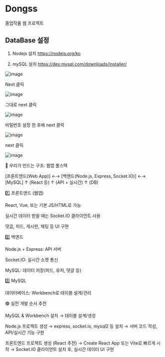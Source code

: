 # Dongss
졸업작품 웹 프로젝트




## DataBase 설정

1. Nodejs 설치
   https://nodejs.org/ko


2. mySQL 설치
   https://dev.mysql.com/downloads/installer/

![image](https://github.com/user-attachments/assets/4b9ec385-55f6-4b3e-a610-b0adc71484f6)


Next 클릭

![image](https://github.com/user-attachments/assets/00270d3a-b00c-432f-bf45-2d918b52387a)

그대로 next 클릭

![image](https://github.com/user-attachments/assets/e3e0b431-28fe-472a-9e3a-0aab50366880)

비밀번호 설정 한 후에 next 클릭

![image](https://github.com/user-attachments/assets/09e83e14-ec04-4450-8c7c-5b241ac179bd)

next 클릭

![image](https://github.com/user-attachments/assets/429e64e8-75bc-4e06-a98b-5abb38fcfeec)



🎯 우리가 만드는 구조: 웹앱 풀스택

[프론트엔드(Web App)]  ←→  [백엔드(Node.js, Express, Socket.IO)]  ←→  [MySQL]
        ↑ (React 등)                 ↑ (API + 실시간)                  ↑ (DB)
        
1️⃣ 프론트엔드 (웹앱)

React, Vue, 또는 기본 JS/HTML로 가능

실시간 데이터 받을 때는 Socket.IO 클라이언트 사용

댓글, 피드, 게시판, 채팅 등 UI 구현


2️⃣ 백엔드

Node.js + Express: API 서버

Socket.IO: 실시간 소켓 통신

MySQL: 데이터 저장(피드, 유저, 댓글 등)

3️⃣ MySQL

데이터베이스: Workbench로 테이블 설계/관리

🟢 실전 개발 순서 추천

MySQL & Workbench 설치
→ 테이블 설계/생성

Node.js 프로젝트 생성
→ express, socket.io, mysql2 등 설치
→ 서버 코드 작성, API/실시간 기능 구현

프론트엔드 프로젝트 생성 (React 추천)
→ Create React App 또는 Vite로 빠르게 시작
→ Socket.IO 클라이언트 설치 후, 실시간 데이터 UI 구현
